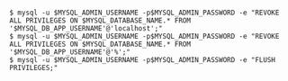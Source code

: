 <!-- usedin: [ _includes/_inlines/AddIns/common/database-backups/database-backups_mysql-v1.md] -->

```

$ mysql -u $MYSQL_ADMIN_USERNAME -p$MYSQL_ADMIN_PASSWORD -e "REVOKE ALL PRIVILEGES ON $MYSQL_DATABASE_NAME.* FROM '$MYSQL_DB_APP_USERNAME'@'localhost';"
$ mysql -u $MYSQL_ADMIN_USERNAME -p$MYSQL_ADMIN_PASSWORD -e "REVOKE ALL PRIVILEGES ON $MYSQL_DATABASE_NAME.* FROM '$MYSQL_DB_APP_USERNAME'@'%';"
$ mysql -u $MYSQL_ADMIN_USERNAME -p$MYSQL_ADMIN_PASSWORD -e "FLUSH PRIVILEGES;"

```
